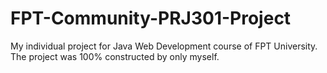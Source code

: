 # FPT-Community-PRJ301-Project
My individual project for Java Web Development course of FPT University. The project was 100% constructed by only myself.
